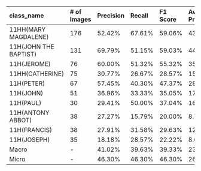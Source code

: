 | class_name            | # of Images   | Precision   | Recall   | F1 Score   | Average Precision   |
|:----------------------|:--------------|:------------|:---------|:-----------|:--------------------|
| 11HH(MARY MAGDALENE)  | 176           | 52.42%      | 67.61%   | 59.06%     | 43.39%              |
| 11H(JOHN THE BAPTIST) | 131           | 69.79%      | 51.15%   | 59.03%     | 44.62%              |
| 11H(JEROME)           | 76            | 60.00%      | 51.32%   | 55.32%     | 35.95%              |
| 11HH(CATHERINE)       | 75            | 30.77%      | 26.67%   | 28.57%     | 15.88%              |
| 11H(PETER)            | 67            | 57.45%      | 40.30%   | 47.37%     | 28.73%              |
| 11H(JOHN)             | 51            | 36.96%      | 33.33%   | 35.05%     | 17.06%              |
| 11H(PAUL)             | 30            | 29.41%      | 50.00%   | 37.04%     | 16.80%              |
| 11H(ANTONY ABBOT)     | 38            | 27.27%      | 15.79%   | 20.00%     | 8.77%               |
| 11H(FRANCIS)          | 38            | 27.91%      | 31.58%   | 29.63%     | 12.44%              |
| 11H(JOSEPH)           | 35            | 18.18%      | 28.57%   | 22.22%     | 8.68%               |
| Macro                 | -             | 41.02%      | 39.63%   | 39.33%     | 23.23%              |
| Micro                 | -             | 46.30%      | 46.30%   | 46.30%     | 26.81%              |